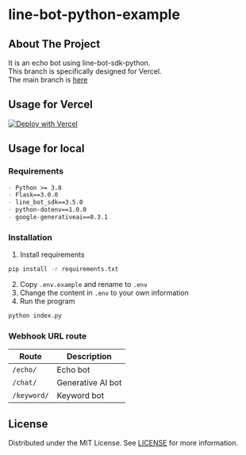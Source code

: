 # line-bot-python-example

## About The Project

It is an echo bot using line-bot-sdk-python.  
This branch is specifically designed for Vercel.  
The main branch is [here](https://github.com/henry753951/line-bot-python-example)

## Usage for Vercel

[![Deploy with Vercel](https://vercel.com/button)](https://vercel.com/new/clone?repository-url=https%3A%2F%2Fgithub.com%2Fgdscnuk%2Fline-bot-python-2023%2Ftree%2Fvercel&env=access_token,channel_secret,google_generativeai_token)


## Usage for local

### Requirements
```md
- Python >= 3.8
- Flask==3.0.0
- line_bot_sdk==3.5.0
- python-dotenv==1.0.0
- google-generativeai==0.3.1
```
### Installation

1. Install requirements

```sh
pip install -r requirements.txt
```

2. Copy `.env.example` and rename to `.env`
3. Change the content in `.env` to your own information
4. Run the program

```sh
python index.py
```

### Webhook URL route
| Route | Description |
| --- | --- |
| `/echo/` | Echo bot |
| `/chat/` | Generative AI bot |
| `/keyword/` | Keyword bot |


## License

Distributed under the MIT License. See [LICENSE](LICENSE) for more information.
